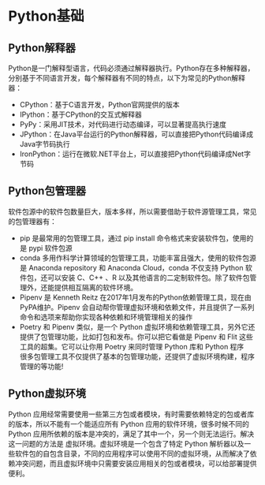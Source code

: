 # Python基础
## Python解释器  
Python是一门解释型语言，代码必须通过解释器执行。Python存在多种解释器，分别基于不同语言开发，每个解释器有不同的特点，以下为常见的Python解释器：
- CPython：基于C语言开发，Python官网提供的版本
- IPython：基于CPython的交互式解释器
- PyPy：采用JIT技术，对代码进行动态编译，可以显著提高执行速度
- JPython：在Java平台运行的Python解释器，可以直接把Python代码编译成Java字节码执行
- IronPython：运行在微软.NET平台上，可以直接把Python代码编译成Net字节码

## Python包管理器
软件包源中的软件包数量巨大，版本多样，所以需要借助于软件源管理工具，常见的包管理器有：
- pip 是最常用的包管理工具，通过 pip install <packagename> 命令格式来安装软件包，使用的是 pypi 软件包源  
- conda 多用作科学计算领域的包管理工具，功能丰富且强大，使用的软件包源是 Anaconda repository 和 Anaconda Cloud，conda 不仅支持 Python 软件包，还可以安装 C、C++ 、R 以及其他语言的二定制软件包。除了软件包管理外，还能提供相互隔离的软件环境。
- Pipenv 是 Kenneth Reitz 在2017年1月发布的Python依赖管理工具，现在由PyPA维护。Pipenv 会自动帮你管理虚拟环境和依赖文件，并且提供了一系列命令和选项来帮助你实现各种依赖和环境管理相关的操作  
- Poetry 和 Pipenv 类似，是一个 Python 虚拟环境和依赖管理工具，另外它还提供了包管理功能，比如打包和发布。你可以把它看做是 Pipenv 和 Flit 这些工具的超集。它可以让你用 Poetry 来同时管理 Python 库和 Python 程序  
很多包管理工具不仅提供了基本的包管理功能，还提供了虚拟环境构建，程序管理的等功能!  
  
## Python虚拟环境
Python 应用经常需要使用一些第三方包或者模块，有时需要依赖特定的包或者库的版本，所以不能有一个能适应所有 Python 应用的软件环境，很多时候不同的 Python 应用所依赖的版本是冲突的，满足了其中一个，另一个则无法运行。解决这一问题的方法是 虚拟环境。虚拟环境是一个包含了特定 Python 解析器以及一些软件包的自包含目录，不同的应用程序可以使用不同的虚拟环境，从而解决了依赖冲突问题，而且虚拟环境中只需要安装应用相关的包或者模块，可以给部署提供便利。


